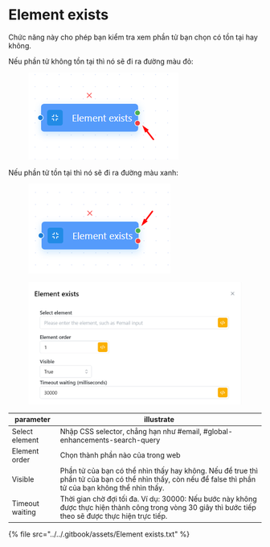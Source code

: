 # Element exists

Chức năng này cho phép bạn kiểm tra xem phần tử bạn chọn có tồn tại hay không.&#x20;

Nếu phần tử không tồn tại thì nó sẽ đi ra đường màu đỏ:

<figure><img src="../../.gitbook/assets/image (41).png" alt=""><figcaption></figcaption></figure>

Nếu phần tử tồn tại thì nó sẽ đi ra đường màu xanh:

<figure><img src="../../.gitbook/assets/image (40).png" alt=""><figcaption></figcaption></figure>

<figure><img src="../../.gitbook/assets/integrate.PNG" alt=""><figcaption></figcaption></figure>

| parameter       | illustrate                                                                                                                                              |
| --------------- | ------------------------------------------------------------------------------------------------------------------------------------------------------- |
| Select element  | Nhập CSS selector, chẳng hạn như #email, #global-enhancements-search-query                                                                              |
| Element order   | Chọn thành phần nào của trong web                                                                                                                       |
| Visible         | Phần tử của bạn có thể nhìn thấy hay không. Nếu để true thì phần tử của bạn có thể nhìn thấy, còn nếu để false thì phần tử của bạn không thể nhìn thấy. |
| Timeout waiting | Thời gian chờ đợi tối đa. Ví dụ: 30000: Nếu bước này không được thực hiện thành công trong vòng 30 giây thì bước tiếp theo sẽ được thực hiện trực tiếp. |

{% file src="../../.gitbook/assets/Element exists.txt" %}
